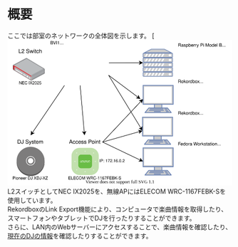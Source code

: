 # 概要
ここでは部室のネットワークの全体図を示します。
[![network](https://github.com/TechnoTUT/Network/blob/main/network.drawio.svg)  
L2スイッチとしてNEC IX2025を、無線APにはELECOM WRC-1167FEBK-Sを使用しています。  
RekordboxのLink Export機能により、コンピュータで楽曲情報を取得したり、スマートフォンやタブレットでDJを行ったりすることができます。  
さらに、LAN内のWebサーバーにアクセスすることで、楽曲情報を確認したり、[現在のDJの情報](https://currentdj.technotut.net)を確認したりすることができます。